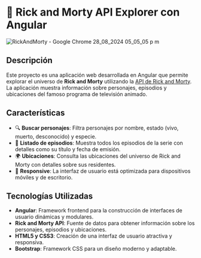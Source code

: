 # 🚀 Rick and Morty API Explorer con Angular

![RickAndMorty - Google Chrome 28_08_2024 05_05_05 p  m](https://github.com/user-attachments/assets/fd0eed7f-c8ff-43c6-a7fe-1bed7578912a)

## Descripción

Este proyecto es una aplicación web desarrollada en Angular que permite explorar el universo de **Rick and Morty** utilizando la [API de Rick and Morty](https://rickandmortyapi.com/). La aplicación muestra información sobre personajes, episodios y ubicaciones del famoso programa de televisión animado.

## Características

- 🔍 **Buscar personajes**: Filtra personajes por nombre, estado (vivo, muerto, desconocido) y especie.
- 📜 **Listado de episodios**: Muestra todos los episodios de la serie con detalles como su título y fecha de emisión.
- 🌍 **Ubicaciones**: Consulta las ubicaciones del universo de Rick and Morty con detalles sobre sus residentes.
- 📱 **Responsive**: La interfaz de usuario está optimizada para dispositivos móviles y de escritorio.

## Tecnologías Utilizadas

- **Angular**: Framework frontend para la construcción de interfaces de usuario dinámicas y modulares.
- **Rick and Morty API**: Fuente de datos para obtener información sobre los personajes, episodios y ubicaciones.
- **HTML5 y CSS3**: Creación de una interfaz de usuario atractiva y responsiva.
- **Bootstrap**: Framework CSS para un diseño moderno y adaptable.


